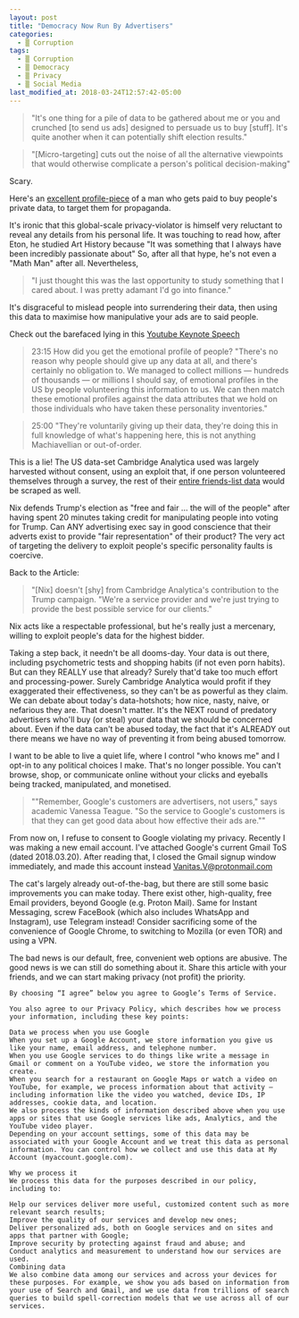 ```yaml
---
layout: post
title: "Democracy Now Run By Advertisers"
categories:
  - ▒ Corruption
tags:
  - ▒ Corruption
  - ▒ Democracy
  - ▒ Privacy
  - ▒ Social Media
last_modified_at: 2018-03-24T12:57:42-05:00
---
```


> "It's one thing for a pile of data to be gathered about me or you and crunched [to send us ads] designed to persuade us to buy [stuff]. It's quite another when it can potentially shift election results."

> "[Micro-targeting] cuts out the noise of all the alternative viewpoints that would otherwise complicate a person's political decision-making"

Scary.

Here's an [excellent profile-piece](http://www.canberratimes.com.au/good-weekend/what-that-facebook-quiz-is-doing-to-your-privacy-20170706-gx5zvj.html) of a man who gets paid to buy people's private data, to target them for propaganda.


It's ironic that this global-scale privacy-violator is himself very reluctant to reveal any details from his personal life. It was touching to read how, after Eton, he studied Art History because "It was something that I always have been incredibly passionate about" So, after all that hype, he's not even a "Math Man" after all.
Nevertheless,

>"I just thought this was the last opportunity to study something that I cared about. I was pretty adamant I'd go into finance."

It's disgraceful to mislead people into surrendering their data, then using this data to maximise how manipulative your ads are to said people.

Check out the barefaced lying in this [Youtube Keynote Speech](https://www.youtube.com/watch?v=6bG5ps5KdDo)

> 23:15 How did you get the emotional profile of people? "There's no reason why people should give up any data at all, and there's certainly no obligation to. We managed to collect millions — hundreds of thousands — or millions I should say, of emotional profiles in the US by people volunteering this information to us. We can then match these emotional profiles against the data attributes that we hold on those individuals who have taken these personality inventories."

> 25:00 "They're voluntarily giving up their data, they're doing this in full knowledge of what's happening here, this is not anything Machiavellian or out-of-order.

This is a lie! The US data-set Cambridge Analytica used was largely harvested without consent, using an exploit that, if one person volunteered themselves through a survey, the rest of their [entire friends-list data](https://www.theguardian.com/news/2018/mar/17/cambridge-analytica-facebook-influence-us-election) would be scraped as well.

Nix defends Trump's election as "free and fair ... the will of the people" after having spent 20 minutes taking credit for manipulating people into voting for Trump.
Can ANY advertising exec say in good conscience that their adverts exist to provide "fair representation" of their product? The very act of targeting the delivery to exploit people's specific personality faults is coercive.

Back to the Article:
> "[Nix] doesn't [shy] from Cambridge Analytica's contribution to the Trump campaign. "We're a service provider and we're just trying to provide the best possible service for our clients."

Nix acts like a respectable professional, but he's really just a mercenary, willing to exploit people's data for the highest bidder.

Taking a step back, it needn't be all dooms-day. Your data is out there, including psychometric tests and shopping habits (if not even porn habits). But can they REALLY use that already? Surely that'd take too much effort and processing-power. Surely Cambridge Analytica would profit if they exaggerated their effectiveness, so they can't be as powerful as they claim.
We can debate about today's data-hotshots; how nice, nasty, naive, or nefarious they are. That doesn't matter. It's the NEXT round of predatory advertisers who'll buy (or steal) your data that we should be concerned about.
Even if the data can't be abused today, the fact that it's ALREADY out there means we have no way of preventing it from being abused tomorrow.

I want to be able to live a quiet life, where I control "who knows me" and I opt-in to any political choices I make.
That's no longer possible. You can't browse, shop, or communicate online without your clicks and eyeballs being tracked, manipulated, and monetised.

> ""Remember, Google's customers are advertisers, not users," says academic Vanessa Teague. "So the service to Google's customers is that they can get good data about how effective their ads are.""

From now on, I refuse to consent to Google violating my privacy. Recently I was making a new email account.
I've attached Google's current Gmail ToS (dated 2018.03.20). After reading that, I closed the Gmail signup window immediately, and made this account instead Vanitas.V@protonmail.com

The cat's largely already out-of-the-bag, but there are still some basic improvements you can make today.
There exist other, high-quality, free Email providers, beyond Google (e.g. Proton Mail).
Same for Instant Messaging, screw FaceBook (which also includes WhatsApp and Instagram), use Telegram instead!
Consider sacrificing some of the convenience of Google Chrome, to switching to Mozilla (or even TOR) and using a VPN.

The bad news is our default, free, convenient web options are abusive.
The good news is we can still do something about it.
Share this article with your friends, and we can start making privacy (not profit) the priority.





```
By choosing “I agree” below you agree to Google’s Terms of Service.

You also agree to our Privacy Policy, which describes how we process your information, including these key points:

Data we process when you use Google
When you set up a Google Account, we store information you give us like your name, email address, and telephone number.
When you use Google services to do things like write a message in Gmail or comment on a YouTube video, we store the information you create.
When you search for a restaurant on Google Maps or watch a video on YouTube, for example, we process information about that activity – including information like the video you watched, device IDs, IP addresses, cookie data, and location.
We also process the kinds of information described above when you use apps or sites that use Google services like ads, Analytics, and the YouTube video player.
Depending on your account settings, some of this data may be associated with your Google Account and we treat this data as personal information. You can control how we collect and use this data at My Account (myaccount.google.com).

Why we process it
We process this data for the purposes described in our policy, including to:

Help our services deliver more useful, customized content such as more relevant search results;
Improve the quality of our services and develop new ones;
Deliver personalized ads, both on Google services and on sites and apps that partner with Google;
Improve security by protecting against fraud and abuse; and
Conduct analytics and measurement to understand how our services are used.
Combining data
We also combine data among our services and across your devices for these purposes. For example, we show you ads based on information from your use of Search and Gmail, and we use data from trillions of search queries to build spell-correction models that we use across all of our services.
```
